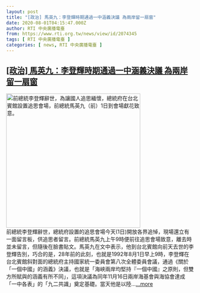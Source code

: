 ```yaml
---
layout: post
title: "[政治] 馬英九：李登輝時期通過一中涵義決議 為兩岸留一扇窗"
date: 2020-08-01T04:15:47.000Z
author: RTI 中央廣播電臺
from: https://www.rti.org.tw/news/view/id/2074345
tags: [ RTI 中央廣播電臺 ]
categories: [ news, RTI 中央廣播電臺 ]
---
```

<!--1596255347000-->
[[政治] 馬英九：李登輝時期通過一中涵義決議 為兩岸留一扇窗](https://www.rti.org.tw/news/view/id/2074345)
------

<div>
<img src="https://static.rti.org.tw/assets/thumbnails/2020/08/01/20200801000030M.jpg" width="360" alt="前總統李登輝辭世，為讓國人追思緬懷，總統府在台北賓館設置追思會場，前總統馬英九（前）1日到會場獻花致意。" title="前總統李登輝辭世，為讓國人追思緬懷，總統府在台北賓館設置追思會場，前總統馬英九（前）1日到會場獻花致意。"><br>前總統李登輝辭世，總統府設置的追思會場今天(1日)開放各界追悼，現場還立有一面留言板，供追思者留言。前總統馬英九上午9時便前往追思會場致意，離去時並未留言，但隨後在臉書貼文。馬英九在文中表示，他到台北賓館向前天去世的李登輝告別，巧合的是，28年前的此刻，也就是1992年8月1日早上9時，李登輝在台北賓館斜對面的總統府主持國家統一委員會第八次全體委員會議，通過《關於「一個中國」的涵義》決議，也就是「海峽兩岸均堅持『一個中國』之原則，但雙方所賦與的涵義有所不同」，這項決議為同年11月16日兩岸海基會與海協會達成「一中各表」的「九二共識」奠定基礎。當天他是以陸...<a target="_blank" href="https://www.rti.org.tw/news/view/id/2074345">...more</a>
</div>

